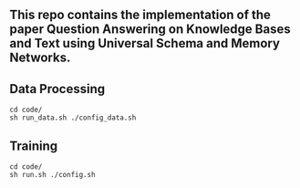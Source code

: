 ## This repo contains the implementation of the paper Question Answering on Knowledge Bases and Text using Universal Schema and Memory Networks.

## Data Processing
```
cd code/
sh run_data.sh ./config_data.sh
```
## Training
```
cd code/
sh run.sh ./config.sh
```
